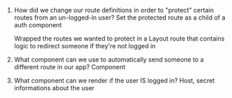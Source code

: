 1. How did we change our route definitions in order to 
   "protect" certain routes from an un-logged-in user?
   Set the protected route as a child of a auth component

   Wrapped the routes we wanted to protect in a Layout route
that contains logic to redirect someone if they're not logged
in
   
2. What component can we use to automatically send someone
   to a different route in our app?
   <Navigate /> Component

3. What component can we render if the user IS logged in?
   Host, secret informations about the user

   <Outlet />